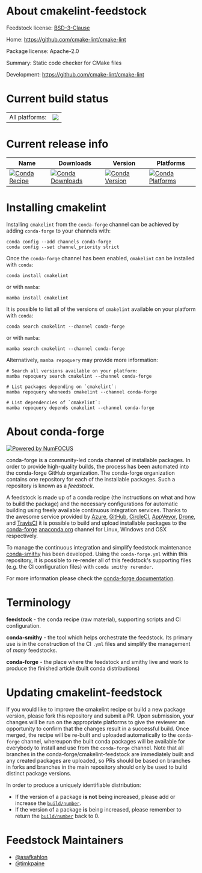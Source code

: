 About cmakelint-feedstock
=========================

Feedstock license: [BSD-3-Clause](https://github.com/conda-forge/cmakelint-feedstock/blob/main/LICENSE.txt)

Home: https://github.com/cmake-lint/cmake-lint

Package license: Apache-2.0

Summary: Static code checker for CMake files

Development: https://github.com/cmake-lint/cmake-lint

Current build status
====================


<table><tr><td>All platforms:</td>
    <td>
      <a href="https://dev.azure.com/conda-forge/feedstock-builds/_build/latest?definitionId=9286&branchName=main">
        <img src="https://dev.azure.com/conda-forge/feedstock-builds/_apis/build/status/cmakelint-feedstock?branchName=main">
      </a>
    </td>
  </tr>
</table>

Current release info
====================

| Name | Downloads | Version | Platforms |
| --- | --- | --- | --- |
| [![Conda Recipe](https://img.shields.io/badge/recipe-cmakelint-green.svg)](https://anaconda.org/conda-forge/cmakelint) | [![Conda Downloads](https://img.shields.io/conda/dn/conda-forge/cmakelint.svg)](https://anaconda.org/conda-forge/cmakelint) | [![Conda Version](https://img.shields.io/conda/vn/conda-forge/cmakelint.svg)](https://anaconda.org/conda-forge/cmakelint) | [![Conda Platforms](https://img.shields.io/conda/pn/conda-forge/cmakelint.svg)](https://anaconda.org/conda-forge/cmakelint) |

Installing cmakelint
====================

Installing `cmakelint` from the `conda-forge` channel can be achieved by adding `conda-forge` to your channels with:

```
conda config --add channels conda-forge
conda config --set channel_priority strict
```

Once the `conda-forge` channel has been enabled, `cmakelint` can be installed with `conda`:

```
conda install cmakelint
```

or with `mamba`:

```
mamba install cmakelint
```

It is possible to list all of the versions of `cmakelint` available on your platform with `conda`:

```
conda search cmakelint --channel conda-forge
```

or with `mamba`:

```
mamba search cmakelint --channel conda-forge
```

Alternatively, `mamba repoquery` may provide more information:

```
# Search all versions available on your platform:
mamba repoquery search cmakelint --channel conda-forge

# List packages depending on `cmakelint`:
mamba repoquery whoneeds cmakelint --channel conda-forge

# List dependencies of `cmakelint`:
mamba repoquery depends cmakelint --channel conda-forge
```


About conda-forge
=================

[![Powered by
NumFOCUS](https://img.shields.io/badge/powered%20by-NumFOCUS-orange.svg?style=flat&colorA=E1523D&colorB=007D8A)](https://numfocus.org)

conda-forge is a community-led conda channel of installable packages.
In order to provide high-quality builds, the process has been automated into the
conda-forge GitHub organization. The conda-forge organization contains one repository
for each of the installable packages. Such a repository is known as a *feedstock*.

A feedstock is made up of a conda recipe (the instructions on what and how to build
the package) and the necessary configurations for automatic building using freely
available continuous integration services. Thanks to the awesome service provided by
[Azure](https://azure.microsoft.com/en-us/services/devops/), [GitHub](https://github.com/),
[CircleCI](https://circleci.com/), [AppVeyor](https://www.appveyor.com/),
[Drone](https://cloud.drone.io/welcome), and [TravisCI](https://travis-ci.com/)
it is possible to build and upload installable packages to the
[conda-forge](https://anaconda.org/conda-forge) [anaconda.org](https://anaconda.org/)
channel for Linux, Windows and OSX respectively.

To manage the continuous integration and simplify feedstock maintenance
[conda-smithy](https://github.com/conda-forge/conda-smithy) has been developed.
Using the ``conda-forge.yml`` within this repository, it is possible to re-render all of
this feedstock's supporting files (e.g. the CI configuration files) with ``conda smithy rerender``.

For more information please check the [conda-forge documentation](https://conda-forge.org/docs/).

Terminology
===========

**feedstock** - the conda recipe (raw material), supporting scripts and CI configuration.

**conda-smithy** - the tool which helps orchestrate the feedstock.
                   Its primary use is in the construction of the CI ``.yml`` files
                   and simplify the management of *many* feedstocks.

**conda-forge** - the place where the feedstock and smithy live and work to
                  produce the finished article (built conda distributions)


Updating cmakelint-feedstock
============================

If you would like to improve the cmakelint recipe or build a new
package version, please fork this repository and submit a PR. Upon submission,
your changes will be run on the appropriate platforms to give the reviewer an
opportunity to confirm that the changes result in a successful build. Once
merged, the recipe will be re-built and uploaded automatically to the
`conda-forge` channel, whereupon the built conda packages will be available for
everybody to install and use from the `conda-forge` channel.
Note that all branches in the conda-forge/cmakelint-feedstock are
immediately built and any created packages are uploaded, so PRs should be based
on branches in forks and branches in the main repository should only be used to
build distinct package versions.

In order to produce a uniquely identifiable distribution:
 * If the version of a package **is not** being increased, please add or increase
   the [``build/number``](https://docs.conda.io/projects/conda-build/en/latest/resources/define-metadata.html#build-number-and-string).
 * If the version of a package **is** being increased, please remember to return
   the [``build/number``](https://docs.conda.io/projects/conda-build/en/latest/resources/define-metadata.html#build-number-and-string)
   back to 0.

Feedstock Maintainers
=====================

* [@asafkahlon](https://github.com/asafkahlon/)
* [@timkpaine](https://github.com/timkpaine/)

